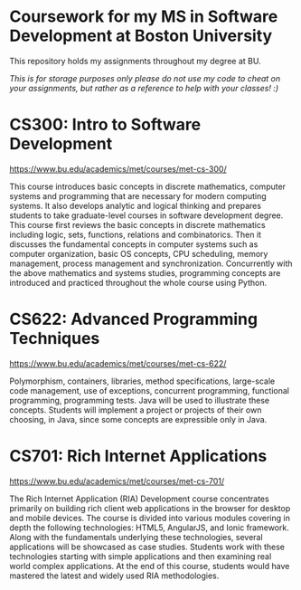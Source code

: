 # Coursework for my MS in Software Development at Boston University
This repository holds my assignments throughout my degree at BU. 

*This is for storage purposes only please do not use my code to cheat on your assignments,
but rather as a reference to help with your classes! :)*

# CS300: Intro to Software Development

https://www.bu.edu/academics/met/courses/met-cs-300/

This course introduces basic concepts in discrete mathematics, computer systems and programming that are necessary for modern computing systems. It also develops analytic and logical thinking and prepares students to take graduate-level courses in software development degree. This course first reviews the basic concepts in discrete mathematics including logic, sets, functions, relations and combinatorics. Then it discusses the fundamental concepts in computer systems such as computer organization, basic OS concepts, CPU scheduling, memory management, process management and synchronization. Concurrently with the above mathematics and systems studies, programming concepts are introduced and practiced throughout the whole course using Python. 

# CS622: Advanced Programming Techniques

https://www.bu.edu/academics/met/courses/met-cs-622/

Polymorphism, containers, libraries, method specifications, large-scale code management, use of exceptions, concurrent programming, functional programming, programming tests. Java will be used to illustrate these concepts. Students will implement a project or projects of their own choosing, in Java, since some concepts are expressible only in Java.


# CS701: Rich Internet Applications

https://www.bu.edu/academics/met/courses/met-cs-701/

The Rich Internet Application (RIA) Development course concentrates primarily on building rich client web applications in the browser for desktop and mobile devices. The course is divided into various modules covering in depth the following technologies: HTML5, AngularJS, and Ionic framework. Along with the fundamentals underlying these technologies, several applications will be showcased as case studies. Students work with these technologies starting with simple applications and then examining real world complex applications. At the end of this course, students would have mastered the latest and widely used RIA methodologies.
